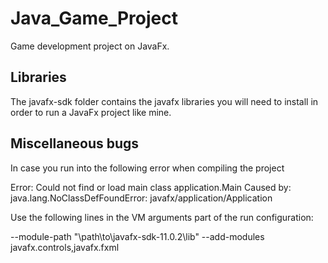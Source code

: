 # Java_Game_Project
Game development project on JavaFx.

## Libraries

The javafx-sdk folder contains the javafx libraries you will need to install in order to run a JavaFx project like mine.

## Miscellaneous bugs

In case you run into the following error when compiling the project

Error: Could not find or load main class application.Main
Caused by: java.lang.NoClassDefFoundError: javafx/application/Application

Use the following lines in the VM arguments part of the run configuration:

--module-path "\path\to\javafx-sdk-11.0.2\lib"
--add-modules javafx.controls,javafx.fxml
